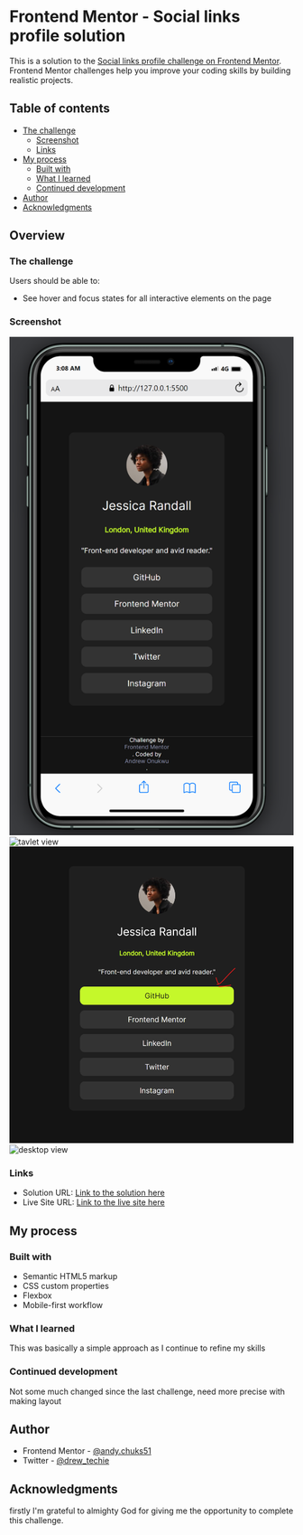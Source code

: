 # Frontend Mentor - Social links profile solution

This is a solution to the [Social links profile challenge on Frontend Mentor](https://www.frontendmentor.io/challenges/social-links-profile-UG32l9m6dQ). Frontend Mentor challenges help you improve your coding skills by building realistic projects. 

## Table of contents

- [The challenge](#the-challenge)
  - [Screenshot](#screenshot)
  - [Links](#links)
- [My process](#my-process)
  - [Built with](#built-with)
  - [What I learned](#what-i-learned)
  - [Continued development](#continued-development)
- [Author](#author)
- [Acknowledgments](#acknowledgments)

## Overview

### The challenge

Users should be able to:

- See hover and focus states for all interactive elements on the page

### Screenshot

![mobile view](./screenshots/mobile_view-1.png)
![tavlet view](./screenshots/tablet_view-1.png)
![active state](./screenshots/active_state_view-1.png)
![desktop view](./screenshots/desktop_view-1.png)

### Links

- Solution URL: [Link to the solution here](https://github.com/andychuks51/social-links-profile-main)
- Live Site URL: [Link to the live site here](https://andychuks51.github.io/social-links-profile-main/)

## My process

### Built with

- Semantic HTML5 markup
- CSS custom properties
- Flexbox
- Mobile-first workflow

### What I learned

This was basically a simple approach as I continue to refine my skills

### Continued development

Not some much changed since the last challenge, need more precise with making layout

## Author

- Frontend Mentor - [@andy.chuks51](https://www.frontendmentor.io/profile/andychuks51)
- Twitter - [@drew_techie](https://x.com/drew_techie?t=OLuFzJqb8nFG57BscrejOA&s=09)

## Acknowledgments

firstly I'm grateful to almighty God for giving me the opportunity to complete this challenge.
